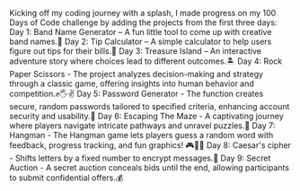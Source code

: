 Kicking off my coding journey with a splash, I made progress on my 100 Days of Code challenge by adding the projects from the first three days:
Day 1: Band Name Generator – A fun little tool to come up with creative band names.🎸
Day 2: Tip Calculator – A simple calculator to help users figure out tips for their bills.💸
Day 3: Treasure Island – An interactive adventure story where choices lead to different outcomes.🏝️
Day 4: Rock Paper Scissors - The project analyzes decision-making and strategy through a classic game, offering insights into human behavior and competition.✊🖐️✌️
Day 5: Password Generator - The function creates secure, random passwords tailored to specified criteria, enhancing account security and usability.🔐
Day 6: Escaping The Maze - A captivating journey where players navigate intricate pathways and unravel puzzles.🧩
Day 7: Hangman - The Hangman game lets players guess a random word with feedback, progress tracking, and fun graphics! 🎮🐍✨
Day 8: Caesar's cipher - Shifts letters by a fixed number to encrypt messages.🔐
Day 9: Secret Auction - A secret auction conceals bids until the end, allowing participants to submit confidential offers.💰
